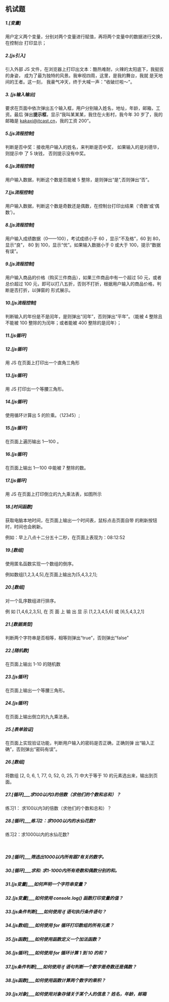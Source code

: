 ## 机试题

##### 1.[变量]

用户定义两个变量，分别对两个变量进行赋值，再将两个变量中的数据进行交换，在控制台 打印显示；





##### 2.[js引入]

引入外部 JS 文件，在浏览器上打印出文本：酷热难耐，火辣的太阳底下，我挺拔的身姿， 成为了最为独特的风景。我审视四周，这里，是我的舞台，我就 是天地间的王者。这一刻， 我豪气冲天，终于大喊一声："收破烂啦～"。





##### 3. [js输入输出]

要求在页面中依次弹出五个输入框，用户分别输入姓名，地址，年龄，邮箱，工资。最后 弹出**提示框**，显示“我叫某某某，我住在火影村，我今年 30 岁了，我的邮箱是 kakaxi@itcast.cn，我的工资 200”。


<script>
    var name = prompt('请输入姓名');
    var adress = prompt('请输入地址');
    var age = prompt('请输入年龄');
    var email = prompt('请输入邮箱');
    var salary = prompt('请输入工资');







##### 4.[js运算符]

计算年龄：要求在页面中弹出一个输入框，我们输入出生年份后， 能计算出我们的年龄。 弹出提示框，显示“您的年龄是:××岁（××是计算出来的年龄）”


<script>
    var BornAge = prompt('出生年份');
    var CurrentAge = 2022;
    document.write('你的年龄是'+(CurrentAge-BornAge));
</script>




##### 5.[js流程控制]

判断是否中奖：接收用户输入的姓名，来判断是否中奖， 如果输入的是刘德华，则提示中 了 5 块钱， 否则提示没有中奖。


<script>
    var username = prompt('你的名字');
    if(username == '刘德华'){
        document.write('提示中 了 5 块钱');
    }else{
        document.write('没有中奖');
    }
</script>




##### 6.[js流程控制]

用户输入数据，判断这个数是否能被 5 整除，是则弹出“是”,否则弹出“否”。


<script>
    var num = prompt('输入数字，看看是否能被5整除');
    if( num % 5 == 0 ){
        document.write('是');
    }else{
        document.write('否')
    }
</script>




##### 7.[js流程控制]

用户输入数据，判断这个数是奇数还是偶数，在控制台打印出结果（‘奇数’或‘偶数’）。


<script>
    var num = prompt('输入数字，判断奇数、偶数');
    if( num % 2 == 0){
        document.write('是偶数');
    }else{
        document.write('是奇数');
    }
</script>




##### 8.[js流程控制]

用户输入成绩数据（0——100），考试成绩小于 60 ，显示“不及格”，60 到 80，显示“良”， 80 到 100，显示“优”。如果输入数据小于 0 或大于 100，提示“数据有误”。


<script>
    var num = prompt('请用户输入成绩');
    if( num < 0 || num > 100){
        console.log('数据有误');
    }else if(num < 60){
        console.log('不及格');   
    }else if(num <80){
        console.log('良');
    }else if(num <= 100){
        console.log('优');
    }
</script>




##### 9.[js流程控制]

用户输入商品的价格（购买三件商品），如果三件商品中有一个超过 50 元，或者总价超过 100 元，即可以打八五折，否则不打折，根据用户输入的商品价格，判断是否打折，以弹窗的 形式展示。




##### 10.[js流程控制]

判断输入的年份是不是闰年，是则弹出“闰年”，否则弹出“平年”。（能被 4 整除且不能被 100 整除的为闰年；或者能被 400 整除的是闰年）；


<script>
    var num = prompt('请用户输入年份进行判断');
    if( num % 4 == 0 && num % 100 == !0 || num % 400 == 0){
        document.write('闰年');
    }else{
        document.write('平年');
    }
</script>




##### 11.[js循环]





##### 12.[js循环]

用 JS 在页面上打印出一个直角三角形





##### 13.[js循环]

用 JS 打印出一个等腰三角形。







##### 14.[js循环]

使用循环计算出 5 的阶乘。（1*2*3*4*5）;





##### 15.[js循环]

在页面上遍历输出 1—100 。





##### 16.[js循环]

在页面上输出 1—100 中能被 7 整除的数。





##### 17.[js循环]

用 JS 在页面上打印倒立的九九乘法表，如图所示





##### 18.[时间函数]

获取电脑本地时间，在页面上输出一个时间表，鼠标点击页面自带 的刷新按钮时，时间也会刷新。

 例如：早上八点十二分五十二秒，在页面上表现为：08:12:52



##### 19.[数组]

使用匿名函数实现一个数组的倒序。 

例如数组[1,2,3,4,5],在页面上输出为[5,4,3,2,1];





##### 20.[数组]

对一个乱序数组进行排序。

 例 如 [1,4,6,2,3,5], 在 页 面 上 输 出 显 示 [1,2,3,4,5,6] 或 [6,5,4,3,2,1]







##### 21.[数据类型]

判断两个字符串是否相等，相等则弹出“true”，否则弹出“false”


<script>
    var a = prompt('第一个输入框');
    var b = prompt('第二个输入框');
    if( a == b){
        document.write('相等');
    }else{
        document.write('不相等');
    }
</script>




##### 22.[随机数]

在页面上输出 1-10 的随机数





##### 23.[js循环]

在页面上输出一个等腰三角形。





##### 24.[js循环]

在页面上输出倒立的九九乘法表。





##### 25.[表单验证]

在页面上实现验证功能，判断用户输入的密码是否正确，正确则弹 出“输入正确”，否则弹出“密码有误”。





##### 26.[数组]

将数组 [2, 0, 6, 1, 77, 0, 52, 0, 25, 7] 中大于等于 10 的元素选出来，输出到页 面。





##### 27.[循环]___求100以内3的倍数（求他们的个数和总和）？

练习1： 求100以内3的倍数（求他们的个数和总和）？










##### 28.[循环]___练习2：求1000以内的水仙花数?

练习2：求1000以内的水仙花数?


​            




##### 29.[循环]___筛选出1000以内所有跟7有关的数字。









##### 30.[循环]___求和: 求1-1000内所有奇数和偶数分别的和。







##### 31.[js变量]___如何声明一个字符串变量？







##### 32.[js变量]___如何使用 console.log() 函数打印变量的值？







##### 33.[js条件判断]___如何使用 if 语句执行条件语句？







##### 34.[js数组]___如何使用 for 循环打印数组的所有元素？







##### 35.[js函数]___如何使用函数定义一个加法函数？







##### 36.[js循环]___如何使用 for 循环计算 1 到 10 的和？







##### 37.[js条件判断]___如何使用 if 语句判断一个数字是奇数还是偶数？







##### 38.[js函数]___如何使用函数计算两个数字的乘积？







##### 39.[js对象]___如何使用对象存储关于某个人的信息？	姓名，年龄，邮箱




